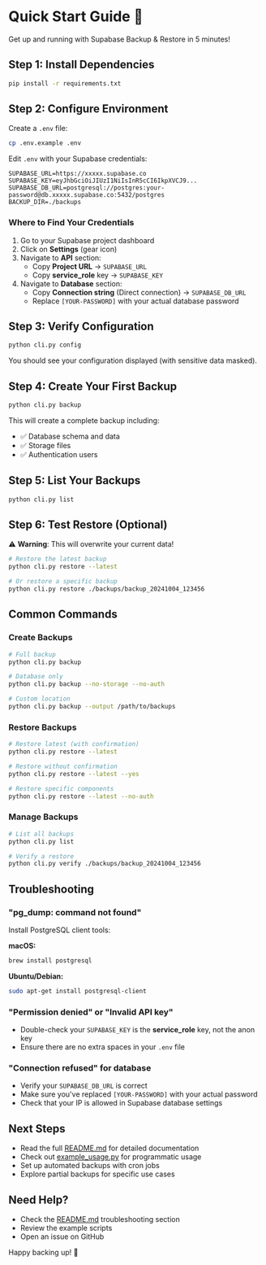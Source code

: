 # Quick Start Guide 🚀

Get up and running with Supabase Backup & Restore in 5 minutes!

## Step 1: Install Dependencies

```bash
pip install -r requirements.txt
```

## Step 2: Configure Environment

Create a `.env` file:

```bash
cp .env.example .env
```

Edit `.env` with your Supabase credentials:

```env
SUPABASE_URL=https://xxxxx.supabase.co
SUPABASE_KEY=eyJhbGciOiJIUzI1NiIsInR5cCI6IkpXVCJ9...
SUPABASE_DB_URL=postgresql://postgres:your-password@db.xxxxx.supabase.co:5432/postgres
BACKUP_DIR=./backups
```

### Where to Find Your Credentials

1. Go to your Supabase project dashboard
2. Click on **Settings** (gear icon)
3. Navigate to **API** section:
   - Copy **Project URL** → `SUPABASE_URL`
   - Copy **service_role** key → `SUPABASE_KEY`
4. Navigate to **Database** section:
   - Copy **Connection string** (Direct connection) → `SUPABASE_DB_URL`
   - Replace `[YOUR-PASSWORD]` with your actual database password

## Step 3: Verify Configuration

```bash
python cli.py config
```

You should see your configuration displayed (with sensitive data masked).

## Step 4: Create Your First Backup

```bash
python cli.py backup
```

This will create a complete backup including:
- ✅ Database schema and data
- ✅ Storage files
- ✅ Authentication users

## Step 5: List Your Backups

```bash
python cli.py list
```

## Step 6: Test Restore (Optional)

⚠️ **Warning**: This will overwrite your current data!

```bash
# Restore the latest backup
python cli.py restore --latest

# Or restore a specific backup
python cli.py restore ./backups/backup_20241004_123456
```

## Common Commands

### Create Backups

```bash
# Full backup
python cli.py backup

# Database only
python cli.py backup --no-storage --no-auth

# Custom location
python cli.py backup --output /path/to/backups
```

### Restore Backups

```bash
# Restore latest (with confirmation)
python cli.py restore --latest

# Restore without confirmation
python cli.py restore --latest --yes

# Restore specific components
python cli.py restore --latest --no-auth
```

### Manage Backups

```bash
# List all backups
python cli.py list

# Verify a restore
python cli.py verify ./backups/backup_20241004_123456
```

## Troubleshooting

### "pg_dump: command not found"

Install PostgreSQL client tools:

**macOS:**
```bash
brew install postgresql
```

**Ubuntu/Debian:**
```bash
sudo apt-get install postgresql-client
```

### "Permission denied" or "Invalid API key"

- Double-check your `SUPABASE_KEY` is the **service_role** key, not the anon key
- Ensure there are no extra spaces in your `.env` file

### "Connection refused" for database

- Verify your `SUPABASE_DB_URL` is correct
- Make sure you've replaced `[YOUR-PASSWORD]` with your actual password
- Check that your IP is allowed in Supabase database settings

## Next Steps

- Read the full [README.md](README.md) for detailed documentation
- Check out [example_usage.py](example_usage.py) for programmatic usage
- Set up automated backups with cron jobs
- Explore partial backups for specific use cases

## Need Help?

- Check the [README.md](README.md) troubleshooting section
- Review the example scripts
- Open an issue on GitHub

Happy backing up! 🎉
